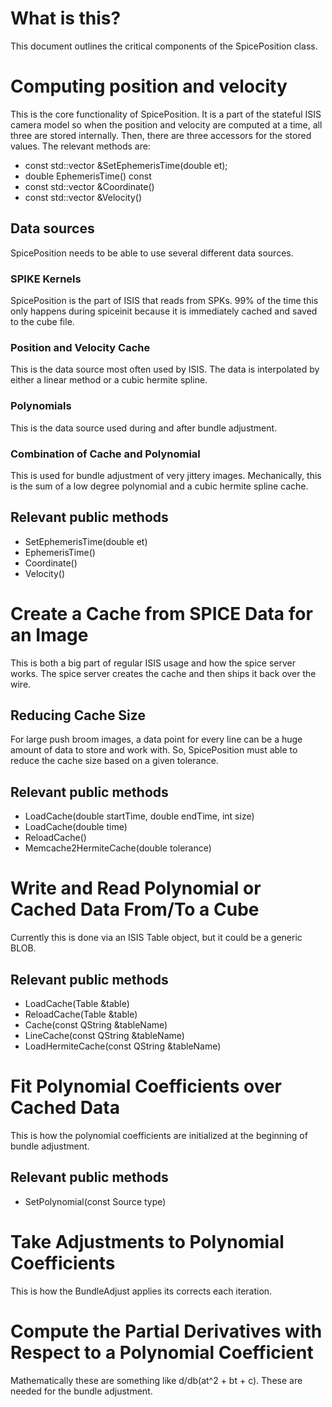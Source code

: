 # What is this?
This document outlines the critical components of the SpicePosition class.

# Computing position and velocity
This is the core functionality of SpicePosition. It is a part of the stateful ISIS camera model so when the position and velocity are computed at a time, all three are stored internally. Then, there are three accessors for the stored values. The relevant methods are:
* const std::vector<double> &SetEphemerisTime(double et);
* double EphemerisTime() const
* const std::vector<double> &Coordinate()
* const std::vector<double> &Velocity()

## Data sources
SpicePosition needs to be able to use several different data sources.

### SPIKE Kernels
SpicePosition is the part of ISIS that reads from SPKs. 99% of the time this only happens during spiceinit because it is immediately cached and saved to the cube file.

### Position and Velocity Cache
This is the data source most often used by ISIS. The data is interpolated by either a linear method or a cubic hermite spline.

### Polynomials
This is the data source used during and after bundle adjustment.

### Combination of Cache and Polynomial
This is used for bundle adjustment of very jittery images. Mechanically, this is the sum of a low degree polynomial and a cubic hermite spline cache.

## Relevant public methods
* SetEphemerisTime(double et)
* EphemerisTime()
* Coordinate()
* Velocity()

# Create a Cache from SPICE Data for an Image
This is both a big part of regular ISIS usage and how the spice server works. The spice server creates the cache and then ships it back over the wire.

## Reducing Cache Size
For large push broom images, a data point for every line can be a huge amount of data to store and work with. So, SpicePosition must able to reduce the cache size based on a given tolerance.

## Relevant public methods
* LoadCache(double startTime, double endTime, int size)
* LoadCache(double time)
* ReloadCache()
* Memcache2HermiteCache(double tolerance)

# Write and Read Polynomial or Cached Data From/To a Cube
Currently this is done via an ISIS Table object, but it could be a generic BLOB.

## Relevant public methods
* LoadCache(Table &table)
* ReloadCache(Table &table)
* Cache(const QString &tableName)
* LineCache(const QString &tableName)
* LoadHermiteCache(const QString &tableName)

# Fit Polynomial Coefficients over Cached Data
This is how the polynomial coefficients are initialized at the beginning of bundle adjustment.

## Relevant public methods
* SetPolynomial(const Source type)

# Take Adjustments to Polynomial Coefficients
This is how the BundleAdjust applies its corrects each iteration.

# Compute the Partial Derivatives with Respect to a Polynomial Coefficient
Mathematically these are something like d/db(at^2 + bt + c). These are needed for the bundle adjustment.